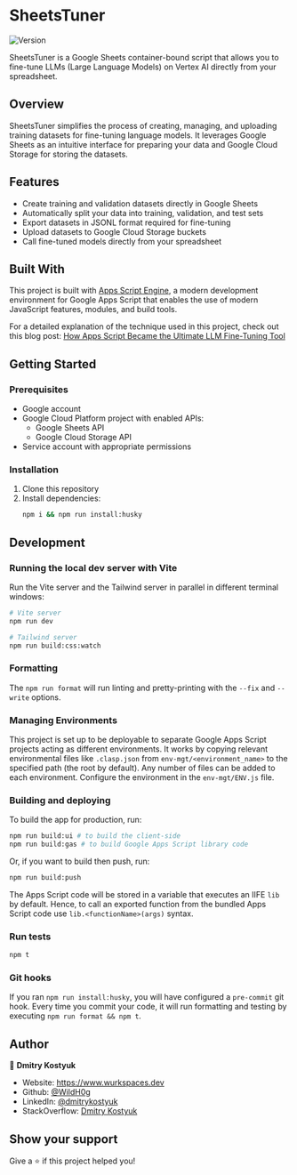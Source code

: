 # SheetsTuner

![Version](https://img.shields.io/badge/version-1.0.0-blue.svg?cacheSeconds=2592000)

SheetsTuner is a Google Sheets container-bound script that allows you to fine-tune LLMs (Large Language Models) on Vertex AI directly from your spreadsheet.

## Overview

SheetsTuner simplifies the process of creating, managing, and uploading training datasets for fine-tuning language models. It leverages Google Sheets as an intuitive interface for preparing your data and Google Cloud Storage for storing the datasets.

## Features

- Create training and validation datasets directly in Google Sheets
- Automatically split your data into training, validation, and test sets
- Export datasets in JSONL format required for fine-tuning
- Upload datasets to Google Cloud Storage buckets
- Call fine-tuned models directly from your spreadsheet

## Built With

This project is built with [Apps Script Engine](https://github.com/WildH0g/apps-script-engine-template), a modern development environment for Google Apps Script that enables the use of modern JavaScript features, modules, and build tools.

For a detailed explanation of the technique used in this project, check out this blog post: [How Apps Script Became the Ultimate LLM Fine-Tuning Tool](https://medium.com/itnext/how-apps-script-became-the-ultimate-llm-fine-tuning-tool-a8e91de9f2f5?sk=ed5a7b4dab97346629632d9f506af877)

## Getting Started

### Prerequisites

- Google account
- Google Cloud Platform project with enabled APIs:
  - Google Sheets API
  - Google Cloud Storage API
- Service account with appropriate permissions

### Installation

1. Clone this repository
2. Install dependencies:
   ```sh
   npm i && npm run install:husky
   ```

## Development

### Running the local dev server with Vite

Run the Vite server and the Tailwind server in parallel in different terminal windows:

```sh
# Vite server
npm run dev
```

```sh
# Tailwind server
npm run build:css:watch
```

### Formatting

The `npm run format` will run linting and pretty-printing with the `--fix` and `--write` options.

### Managing Environments

This project is set up to be deployable to separate Google Apps Script projects acting as different environments. It works by copying relevant environmental files like `.clasp.json` from `env-mgt/<environment_name>` to the specified path (the root by default). Any number of files can be added to each environment. Configure the environment in the `env-mgt/ENV.js` file.

### Building and deploying

To build the app for production, run:

```sh
npm run build:ui # to build the client-side
npm run build:gas # to build Google Apps Script library code
```

Or, if you want to build then push, run:

```sh
npm run build:push
```

The Apps Script code will be stored in a variable that executes an IIFE `lib` by default. Hence, to call an exported function from the bundled Apps Script code use `lib.<functionName>(args)` syntax.

### Run tests

```sh
npm t
```

### Git hooks

If you ran `npm run install:husky`, you will have configured a `pre-commit` git hook. Every time you commit your code, it will run formatting and testing by executing `npm run format && npm t`.

## Author

👤 **Dmitry Kostyuk**

- Website: https://www.wurkspaces.dev
- Github: [@WildH0g](https://github.com/WildH0g)
- LinkedIn: [@dmitrykostyuk](https://linkedin.com/in/dmitrykostyuk)
- StackOverflow: [Dmitry Kostyuk](https://stackoverflow.com/users/13229211/dmitry-kostyuk)

## Show your support

Give a ⭐️ if this project helped you!

